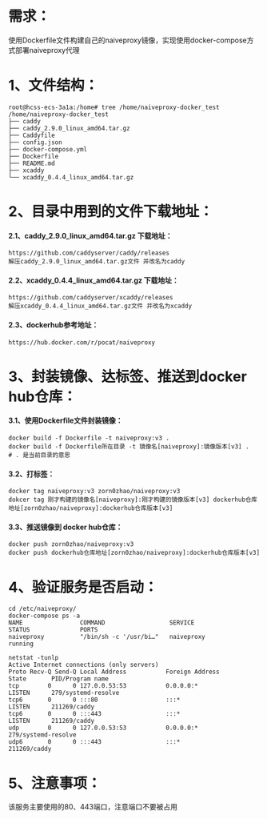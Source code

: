 # 需求：
使用Dockerfile文件构建自己的naiveproxy镜像，实现使用docker-compose方式部署naiveproxy代理

# 1、文件结构：
```
root@hcss-ecs-3a1a:/home# tree /home/naiveproxy-docker_test
/home/naiveproxy-docker_test
├── caddy
├── caddy_2.9.0_linux_amd64.tar.gz
├── Caddyfile
├── config.json
├── docker-compose.yml
├── Dockerfile
├── README.md
├── xcaddy
└── xcaddy_0.4.4_linux_amd64.tar.gz
```

# 2、目录中用到的文件下载地址：
#### 2.1、caddy_2.9.0_linux_amd64.tar.gz 下载地址：
	https://github.com/caddyserver/caddy/releases
	解压caddy_2.9.0_linux_amd64.tar.gz文件 并改名为caddy

#### 2.2、xcaddy_0.4.4_linux_amd64.tar.gz 下载地址：
	https://github.com/caddyserver/xcaddy/releases
	解压xcaddy_0.4.4_linux_amd64.tar.gz文件 并改名为xcaddy

#### 2.3、dockerhub参考地址：
	https://hub.docker.com/r/pocat/naiveproxy

# 3、封装镜像、达标签、推送到docker hub仓库：
#### 3.1、使用Dockerfile文件封装镜像：
	docker build -f Dockerfile -t naiveproxy:v3 .
	docker build -f Dockerfile所在目录 -t 镜像名[naiveproxy]:镜像版本[v3] .   # . 是当前目录的意思

#### 3.2、打标签：
	docker tag naiveproxy:v3 zorn0zhao/naiveproxy:v3
	dokcer tag 刚才构建的镜像名[naiveproxy]:刚才构建的镜像版本[v3] dockerhub仓库地址[zorn0zhao/naiveproxy]:dockerhub仓库版本[v3]

#### 3.3、推送镜像到 docker hub仓库：
	docker push zorn0zhao/naiveproxy:v3
	docker push dockerhub仓库地址[zorn0zhao/naiveproxy]:dockerhub仓库版本[v3]

# 4、验证服务是否启动：
```
cd /etc/naiveproxy/
docker-compose ps -a 
NAME                COMMAND                  SERVICE             STATUS              PORTS
naiveproxy          "/bin/sh -c '/usr/bi…"   naiveproxy          running    

netstat -tunlp 
Active Internet connections (only servers)
Proto Recv-Q Send-Q Local Address           Foreign Address         State       PID/Program name    
tcp        0      0 127.0.0.53:53           0.0.0.0:*               LISTEN      279/systemd-resolve 
tcp6       0      0 :::80                   :::*                    LISTEN      211269/caddy        
tcp6       0      0 :::443                  :::*                    LISTEN      211269/caddy        
udp        0      0 127.0.0.53:53           0.0.0.0:*                           279/systemd-resolve 
udp6       0      0 :::443                  :::*                                211269/caddy
```

# 5、注意事项：
该服务主要使用的80、443端口，注意端口不要被占用

